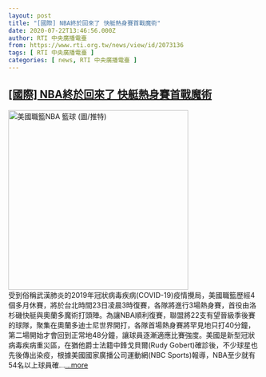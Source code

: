 ```yaml
---
layout: post
title: "[國際] NBA終於回來了 快艇熱身賽首戰魔術"
date: 2020-07-22T13:46:56.000Z
author: RTI 中央廣播電臺
from: https://www.rti.org.tw/news/view/id/2073136
tags: [ RTI 中央廣播電臺 ]
categories: [ news, RTI 中央廣播電臺 ]
---
```

<!--1595425616000-->
[[國際] NBA終於回來了 快艇熱身賽首戰魔術](https://www.rti.org.tw/news/view/id/2073136)
------

<div>
<img src="https://static.rti.org.tw/assets/thumbnails/2020/03/16/ae60b804cea4c3b3017d1f9cee6ba177.jpg" width="360" alt="美國職籃NBA 籃球 (圖/推特)" title="美國職籃NBA 籃球 (圖/推特)"><br>受到俗稱武漢肺炎的2019年冠狀病毒疾病(COVID-19)疫情攪局，美國職籃歷經4個多月休賽，將於台北時間23日凌晨3時復賽，各隊將進行3場熱身賽，首役由洛杉磯快艇與奧蘭多魔術打頭陣。為讓NBA順利復賽，聯盟將22支有望晉級季後賽的球隊，聚集在奧蘭多迪士尼世界開打，各隊首場熱身賽將罕見地只打40分鐘，第二場開始才會回到正常地48分鐘，讓球員逐漸適應比賽強度。美國是新型冠狀病毒疾病重災區，在猶他爵士法籍中鋒戈貝爾(Rudy Gobert)確診後，不少球星也先後傳出染疫，根據美國國家廣播公司運動網(NBC Sports)報導，NBA至少就有54名以上球員確...<a target="_blank" href="https://www.rti.org.tw/news/view/id/2073136">...more</a>
</div>
